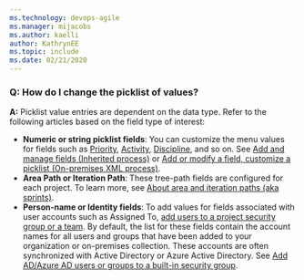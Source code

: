 ```yaml
---
ms.technology: devops-agile
ms.manager: mijacobs
ms.author: kaelli
author: KathrynEE
ms.topic: include
ms.date: 02/21/2020
---
```


### Q: How do I change the picklist of values? 

**A:** Picklist value entries are dependent on the data type. Refer to the following articles based on the field type of interest:  
- **Numeric or string picklist fields**: You can customize the menu values for fields such as [Priority](~/boards/queries/planning-ranking-priorities.md), [Activity](~/boards/queries/query-numeric.md), [Discipline](~/boards/queries/query-numeric.md), and so on. See [Add and manage fields (Inherited process)](/azure/devops/organizations/settings/work/customize-process-field) or [Add or modify a field, customize a picklist (On-premises XML process)](/azure/devops/reference/add-modify-field).  
- **Area Path or Iteration Path**: These tree-path fields are configured for each project. To learn more, see [About area and iteration paths (aka sprints)](/azure/devops/organizations/settings/about-areas-iterations).  
- **Person-name or Identity fields**: To add values for fields associated with user accounts such as Assigned To, [add users to a project security group or a team](~/organizations/security/add-users-team-project.md). By default, the list for these fields contain the account names for all users and groups that have been added to your organization or on-premises collection. These accounts are often synchronized with Active Directory or Azure Active Directory. See [Add AD/Azure AD users or groups to a built-in security group](/azure/devops/organizations/security/add-ad-aad-built-in-security-groups).  
